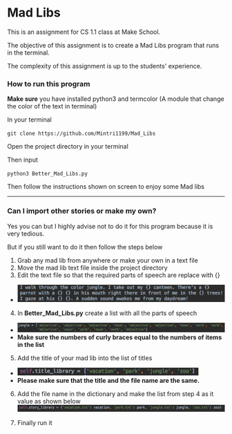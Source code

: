 # Mad Libs 

This is an assignment for CS 1.1 class at Make School.

The objective of this assignment is to create a Mad Libs program that runs in the terminal. 

The complexity of this assignment is up to the students' experience.

### How to run this program

**Make sure** you have installed python3 and termcolor (A module that change the color of the text in terminal)

In your terminal

`git clone https://github.com/Mintri1199/Mad_Libs`

Open the project directory in your terminal 

Then input

`python3 Better_Mad_Libs.py`

Then follow the instructions shown on screen to enjoy some Mad libs

---

### Can I import other stories or make my own?

Yes you can but I highly advise not to do it for this program because it is very tedious.

But if you still want to do it then follow the steps below

1. Grab any mad lib from anywhere or make your own in a text file
2. Move the mad lib text file inside the project directory
3. Edit the text file so that the required parts of speech are replace with {}
  - ![alt text](https://github.com/Mintri1199/Mad_Libs/blob/master/images/editing_mad_lib.png)

4. In **Better_Mad_Libs.py** create a list with all the parts of speech 
  - ![alt text](https://github.com/Mintri1199/Mad_Libs/blob/master/images/adding_part_of_speech.png)
  - **Make sure the numbers of curly braces equal to the numbers of items in the list**

5. Add the title of your mad lib into the list of titles 
  - ![alt text](https://github.com/Mintri1199/Mad_Libs/blob/master/images/adding_title.png)
  - **Please make sure that the title and the file name are the same.**

6. Add the file name in the dictionary and make the list from step 4 as it value as shown below
![alt text](https://github.com/Mintri1199/Mad_Libs/blob/master/images/adding_story.png)

7. Finally run it 
